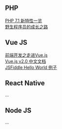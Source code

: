 ## PHP
[PHP 7.1 新特性一览](http://0x1.im/blog/php/features-of-php71.html)  
[野生程序员的成长之路](http://www.kkh86.com/it/index.html)

## Vue JS
[前端开发之走进Vue.js](http://mp.weixin.qq.com/s/2ryY5ip5iJarnzLueD57rg)  
[Vue.js v2.0 中文文档](https://vuefe.cn/)  
[JSFiddle Hello World 例子](https://jsfiddle.net/chrisvfritz/50wL7mdz/)  

## React Native
...

## Node JS
...

